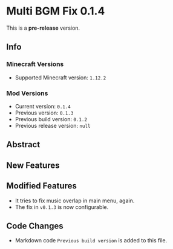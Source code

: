 # Multi BGM Fix 0.1.4

This is a **pre-release** version.

## Info

### Minecraft Versions

- Supported Minecraft version: `1.12.2`

### Mod Versions

- Current version: `0.1.4`
- Previous version: `0.1.3`
- Previous build version: `0.1.2`
- Previous release version: `null`

## Abstract

## New Features

## Modified Features

- It tries to fix music overlap in main menu, again.
- The fix in `v0.1.3` is now configurable.

## Code Changes

- Markdown code `Previous build version` is added to this file.
